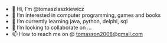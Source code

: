 - 👋 Hi, I’m @tomaszlaszkiewicz
- 👀 I’m interested in computer programming, games and books
- 🌱 I’m currently learning java, python, delphi, sql
- 💞️ I’m looking to collaborate on ...
- 📫 How to reach me on @ tomasson2008@gmail.com

<!---
tomaszlaszkiewicz/tomaszlaszkiewicz is a ✨ special ✨ repository because its `README.md` (this file) appears on your GitHub profile.
You can click the Preview link to take a look at your changes.
--->
